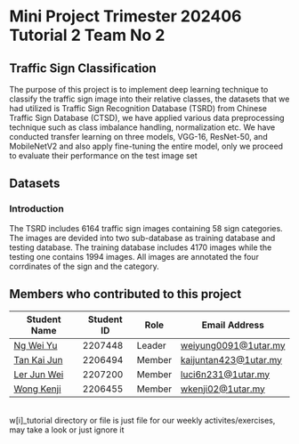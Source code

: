 # Mini Project Trimester 202406 Tutorial 2 Team No 2
## Traffic Sign Classification
The purpose of this project is to implement deep learning technique to classify the traffic sign image into their relative classes, the datasets that we had utilized is Traffic Sign Recognition Database (TSRD) from Chinese Traffic Sign Database (CTSD), we have applied various data preprocessing technique such as class imbalance handling, normalization etc. We have conducted transfer learning on three models, VGG-16, ResNet-50, and MobileNetV2 and also apply fine-tuning the entire model, only we proceed to evaluate their performance on the test image set

## Datasets
### Introduction
The TSRD includes 6164 traffic sign images containing 58 sign categories. The images are devided into two sub-database as training database and testing database. The training database includes 4170 images while the testing one contains 1994 images. All images are annotated the four corrdinates of the sign and the category.




## Members who contributed to this project
| Student Name  | Student ID | Role | Email Address |
| ------------- | ------------- | --- | --- |
| [Ng Wei Yu](https://github.com/NgWY02) | 2207448 | Leader | weiyung0091@1utar.my |
| [Tan Kai Jun](https://github.com/JosephTanKaiJun) | 2206494 | Member | kaijuntan423@1utar.my |
| [Ler Jun Wei](https://github.com/Luci6n) | 2207200 | Member | luci6n231@1utar.my |
| [Wong Kenji](https://github.com/wkenjii) | 2206455 | Member | wkenji02@1utar.my |

<br>w[i]_tutorial directory or file is just file for our weekly activites/exercises, may take a look or just ignore it
